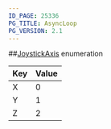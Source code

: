 ```yaml
---
ID_PAGE: 25336
PG_TITLE: AsyncLoop
PG_VERSION: 2.1
---
```

##[JoystickAxis](/classes/2.2-alpha/JoystickAxis) enumeration

Key | Value
---|---
X | 0
Y | 1
Z | 2


